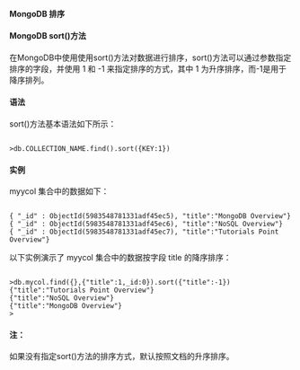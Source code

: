  
#### MongoDB 排序

 

#### MongoDB sort()方法

 在MongoDB中使用使用sort()方法对数据进行排序，sort()方法可以通过参数指定排序的字段，并使用 1 和 -1 来指定排序的方式，其中 1 为升序排序，而-1是用于降序排列。

 
#### 语法

 sort()方法基本语法如下所示：

 
```

>db.COLLECTION_NAME.find().sort({KEY:1})

```
 
#### 实例

 myycol 集合中的数据如下：

 
```

{ "_id" : ObjectId(5983548781331adf45ec5), "title":"MongoDB Overview"}
{ "_id" : ObjectId(5983548781331adf45ec6), "title":"NoSQL Overview"}
{ "_id" : ObjectId(5983548781331adf45ec7), "title":"Tutorials Point Overview"}

```
 以下实例演示了 myycol 集合中的数据按字段 title 的降序排序：

 
```

>db.mycol.find({},{"title":1,_id:0}).sort({"title":-1})
{"title":"Tutorials Point Overview"}
{"title":"NoSQL Overview"}
{"title":"MongoDB Overview"}
>

```
 

#### 注：

 如果没有指定sort()方法的排序方式，默认按照文档的升序排序。

 


